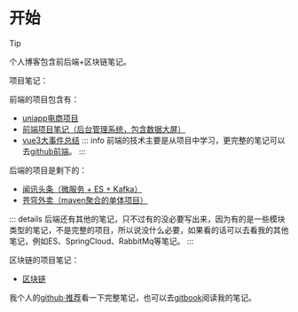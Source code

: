 # 开始
> [!TIP]
> 个人博客包含前后端+区块链笔记。

项目笔记：

前端的项目包含有：
- [uniapp电商项目](../project/uniapp电商项目/uniapp电商项目.md)
- [前端项目笔记（后台管理系统，包含数据大屏）](../project/前端项目笔记/前端项目笔记.md)
- [vue3大事件总结](../project/vue3大事件项目总结.md)
::: info
前端的技术主要是从项目中学习，更完整的笔记可以去[github前端](https://github.com/congmucc/Learning_Note/tree/main/02-Code/%E5%9F%BA%E7%A1%80/%E5%89%8D%E7%AB%AF)。
:::

后端的项目是剩下的：
- [闻讯头条（微服务 + ES + Kafka）](../project/闻讯头条/闻讯头条.md)
- [苍穹外卖（maven聚合的单体项目）](../project/苍穹外卖.md)

::: details
后端还有其他的笔记，只不过有的没必要写出来，因为有的是一些模块类型的笔记，不是完整的项目，所以说没什么必要，如果看的话可以去看我的其他笔记，例如ES、SpringCloud、RabbitMq等笔记。
:::

区块链的项目笔记：
- [区块链](../区块链/Basic/基础知识.md)

我个人的[github·推荐](https://github.com/congmucc/Learning_Note)看一下完整笔记，也可以去[gitbook](https://congmu.gitbook.io/note/)阅读我的笔记。